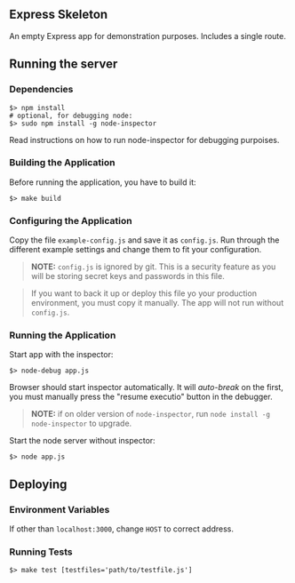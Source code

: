 ## Express Skeleton 

An empty Express app for demonstration purposes. Includes a single route.

## Running the server

### Dependencies

    $> npm install
    # optional, for debugging node:
    $> sudo npm install -g node-inspector

Read instructions on how to run node-inspector for debugging purpoises.

### Building the Application

Before running the application, you have to build it:

    $> make build

### Configuring the Application

Copy the file `example-config.js` and save it as `config.js`. Run through the
different example settings and change them to fit your configuration.

> **NOTE:** `config.js` is ignored by git. This is a security feature as you
will be storing secret keys and passwords in this file.

> If you want to back it up or deploy this file yo your production environment,
you must copy it manually. The app will not run without `config.js`.

### Running the Application

Start app with the inspector:

    $> node-debug app.js

Browser should start inspector automatically. It will *auto-break* on the first,
you must manually press the "resume executio" button in the debugger.

> **NOTE:** if on older version of `node-inspector`, run
`node install -g node-inspector` to upgrade.

Start the node server without inspector:

    $> node app.js

## Deploying

### Environment Variables

If other than `localhost:3000`, change `HOST` to correct address.

### Running Tests

    $> make test [testfiles='path/to/testfile.js']
